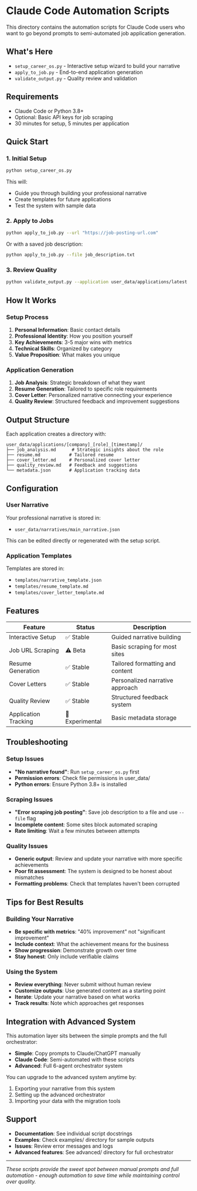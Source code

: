 # Claude Code Automation Scripts

This directory contains the automation scripts for Claude Code users who want to go beyond prompts to semi-automated job application generation.

## What's Here

- `setup_career_os.py` - Interactive setup wizard to build your narrative
- `apply_to_job.py` - End-to-end application generation
- `validate_output.py` - Quality review and validation

## Requirements

- Claude Code or Python 3.8+
- Optional: Basic API keys for job scraping
- 30 minutes for setup, 5 minutes per application

## Quick Start

### 1. Initial Setup
```bash
python setup_career_os.py
```

This will:
- Guide you through building your professional narrative
- Create templates for future applications
- Test the system with sample data

### 2. Apply to Jobs
```bash
python apply_to_job.py --url "https://job-posting-url.com"
```

Or with a saved job description:
```bash
python apply_to_job.py --file job_description.txt
```

### 3. Review Quality
```bash
python validate_output.py --application user_data/applications/latest
```

## How It Works

### Setup Process
1. **Personal Information**: Basic contact details
2. **Professional Identity**: How you position yourself
3. **Key Achievements**: 3-5 major wins with metrics
4. **Technical Skills**: Organized by category
5. **Value Proposition**: What makes you unique

### Application Generation
1. **Job Analysis**: Strategic breakdown of what they want
2. **Resume Generation**: Tailored to specific role requirements
3. **Cover Letter**: Personalized narrative connecting your experience
4. **Quality Review**: Structured feedback and improvement suggestions

## Output Structure

Each application creates a directory with:
```
user_data/applications/[company]_[role]_[timestamp]/
├── job_analysis.md      # Strategic insights about the role
├── resume.md           # Tailored resume
├── cover_letter.md     # Personalized cover letter
├── quality_review.md   # Feedback and suggestions
└── metadata.json       # Application tracking data
```

## Configuration

### User Narrative
Your professional narrative is stored in:
- `user_data/narratives/main_narrative.json`

This can be edited directly or regenerated with the setup script.

### Application Templates
Templates are stored in:
- `templates/narrative_template.json`
- `templates/resume_template.md`
- `templates/cover_letter_template.md`

## Features

| Feature | Status | Description |
|---------|--------|-------------|
| Interactive Setup | ✅ Stable | Guided narrative building |
| Job URL Scraping | ⚠️ Beta | Basic scraping for most sites |
| Resume Generation | ✅ Stable | Tailored formatting and content |
| Cover Letters | ✅ Stable | Personalized narrative approach |
| Quality Review | ✅ Stable | Structured feedback system |
| Application Tracking | 🧪 Experimental | Basic metadata storage |

## Troubleshooting

### Setup Issues
- **"No narrative found"**: Run `setup_career_os.py` first
- **Permission errors**: Check file permissions in user_data/
- **Python errors**: Ensure Python 3.8+ is installed

### Scraping Issues
- **"Error scraping job posting"**: Save job description to a file and use `--file` flag
- **Incomplete content**: Some sites block automated scraping
- **Rate limiting**: Wait a few minutes between attempts

### Quality Issues
- **Generic output**: Review and update your narrative with more specific achievements
- **Poor fit assessment**: The system is designed to be honest about mismatches
- **Formatting problems**: Check that templates haven't been corrupted

## Tips for Best Results

### Building Your Narrative
- **Be specific with metrics**: "40% improvement" not "significant improvement"
- **Include context**: What the achievement means for the business
- **Show progression**: Demonstrate growth over time
- **Stay honest**: Only include verifiable claims

### Using the System
- **Review everything**: Never submit without human review
- **Customize outputs**: Use generated content as a starting point
- **Iterate**: Update your narrative based on what works
- **Track results**: Note which approaches get responses

## Integration with Advanced System

This automation layer sits between the simple prompts and the full orchestrator:

- **Simple**: Copy prompts to Claude/ChatGPT manually
- **Claude Code**: Semi-automated with these scripts
- **Advanced**: Full 6-agent orchestrator system

You can upgrade to the advanced system anytime by:
1. Exporting your narrative from this system
2. Setting up the advanced orchestrator
3. Importing your data with the migration tools

## Support

- **Documentation**: See individual script docstrings
- **Examples**: Check examples/ directory for sample outputs
- **Issues**: Review error messages and logs
- **Advanced features**: See advanced/ directory for full orchestrator

---

*These scripts provide the sweet spot between manual prompts and full automation - enough automation to save time while maintaining control over quality.*